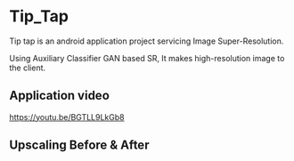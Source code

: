 # Tip_Tap
Tip tap is an android application project servicing Image Super-Resolution.

Using Auxiliary Classifier GAN based SR, It makes high-resolution image to the client.

## Application video
https://youtu.be/BGTLL9LkGb8

## Upscaling Before & After
